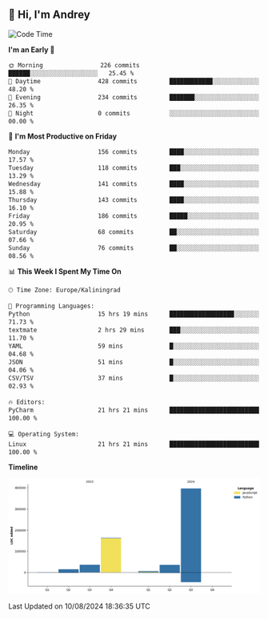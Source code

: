 ## 👋 Hi, I'm Andrey

<!--START_SECTION:waka-->
![Code Time](http://img.shields.io/badge/Code%20Time-303%20hrs%2032%20mins-blue)

**I'm an Early 🐤** 

```text
🌞 Morning                226 commits         ██████░░░░░░░░░░░░░░░░░░░   25.45 % 
🌆 Daytime                428 commits         ████████████░░░░░░░░░░░░░   48.20 % 
🌃 Evening                234 commits         ███████░░░░░░░░░░░░░░░░░░   26.35 % 
🌙 Night                  0 commits           ░░░░░░░░░░░░░░░░░░░░░░░░░   00.00 % 
```
📅 **I'm Most Productive on Friday** 

```text
Monday                   156 commits         ████░░░░░░░░░░░░░░░░░░░░░   17.57 % 
Tuesday                  118 commits         ███░░░░░░░░░░░░░░░░░░░░░░   13.29 % 
Wednesday                141 commits         ████░░░░░░░░░░░░░░░░░░░░░   15.88 % 
Thursday                 143 commits         ████░░░░░░░░░░░░░░░░░░░░░   16.10 % 
Friday                   186 commits         █████░░░░░░░░░░░░░░░░░░░░   20.95 % 
Saturday                 68 commits          ██░░░░░░░░░░░░░░░░░░░░░░░   07.66 % 
Sunday                   76 commits          ██░░░░░░░░░░░░░░░░░░░░░░░   08.56 % 
```


📊 **This Week I Spent My Time On** 

```text
🕑︎ Time Zone: Europe/Kaliningrad

💬 Programming Languages: 
Python                   15 hrs 19 mins      ██████████████████░░░░░░░   71.73 % 
textmate                 2 hrs 29 mins       ███░░░░░░░░░░░░░░░░░░░░░░   11.70 % 
YAML                     59 mins             █░░░░░░░░░░░░░░░░░░░░░░░░   04.68 % 
JSON                     51 mins             █░░░░░░░░░░░░░░░░░░░░░░░░   04.06 % 
CSV/TSV                  37 mins             █░░░░░░░░░░░░░░░░░░░░░░░░   02.93 % 

🔥 Editors: 
PyCharm                  21 hrs 21 mins      █████████████████████████   100.00 % 

💻 Operating System: 
Linux                    21 hrs 21 mins      █████████████████████████   100.00 % 
```

**Timeline**

![Lines of Code chart](https://raw.githubusercontent.com/Mist3s/Mist3s/main/assets/bar_graph.png)


 Last Updated on 10/08/2024 18:36:35 UTC
<!--END_SECTION:waka-->

